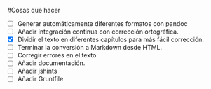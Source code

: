 #Cosas que hacer

* [ ] Generar automáticamente diferentes formatos con pandoc
* [ ] Añadir integración continua con corrección ortográfica.
* [X] Dividir el texto en diferentes capítulos para más fácil corrección.
* [ ] Terminar la conversión a Markdown desde HTML.
* [ ] Corregir errores en el texto.
* [ ] Añadir documentación.
* [ ] Añadir jshints
* [ ] Añadir Gruntfile
